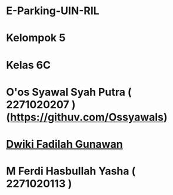 # E-Parking-UIN-RIL
# Kelompok 5
# Kelas 6C
# O'os Syawal Syah Putra   ( 2271020207 ) (https://githuv.com/Ossyawals)
# [Dwiki Fadilah Gunawan](https://github.com/dwikigunawan123)
# M Ferdi Hasbullah Yasha  ( 2271020113 )
